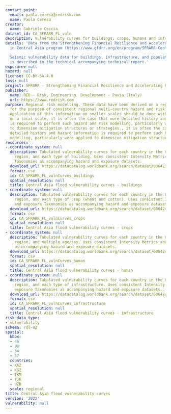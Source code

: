 ```yaml
---
contact_point:
  email: paola.ceresa@redrisk.com
  name: Paola Ceresa
creator:
  name: Gabriele Coccia
dataset_id: CA_SFRARR_FL_vuln
description: Vulnerability curves for buildings, crops, humans and infrastructure
details: 'Data from the Strengthening Financial Resilience and Accelerating Risk Reduction
  in Central Asia program (https://www.gfdrr.org/en/program/SFRARR-Central-Asia).

  Seismic vulnerability data for buildings, infrastructure, and population. The approach
  is described in the technical accompanying technical report.'
exposure: null
hazard: null
license: CC-BY-SA-4.0
loss: null
project: SFRARR - Strengthening Financial Resilience and Accelerating Risk Reduction in Central Asia
publisher:
  name: RED - Risk, Engineering  Development - Pavia (Italy)
  url: https://www.redrisk.com
purpose: Regional risk modelling. These data have been derived on a regional scale
  for the purpose of consistent regional multi-country hazard and risk assessment.
  Application of this information on smaller scales should be done with care. Importantly
  on a local scale, it is often the case that more detailed history and hazard information
  is required to perform such hazard and risk modelling, particularly were applied
  to dimension mitigation structures or strategies., it is often the case that more
  detailed history and hazard information is required to perform such hazard and risk
  modelling, particularly were applied to dimension mitigation structures or strategies
resources:
- coordinate_system: null
  description: Tabulated vulnerability curves for each country in the Central Asia
    region, and each type of building. Uses consistent Intensity Metrics and exposure
    Taxonomies as accompanying hazard and exposure datasets.
  download_url: https://datacatalog.worldbank.org/search/dataset/0064239
  format: csv
  id: CA_SFRARR_FL_vulnCurves_buildings
  spatial_resolution: null
  title: Central Asia flood vulnerability curves - buildings
- coordinate_system: null
  description: Tabulated vulnerability curves for each country in the Central Asia
    region, and each type of crop (wheat and cotton). Uses consistent Intensity Metrics
    and exposure Taxonomies as accompanying hazard and exposure datasets.
  download_url: https://datacatalog.worldbank.org/search/dataset/0064241
  format: csv
  id: CA_SFRARR_FL_vulnCurves_crops
  spatial_resolution: null
  title: Central Asia flood vulnerability curves - crops
- coordinate_system: null
  description: Tabulated vulnerability curves for each country in the Central Asia
    region, and multiple age/sex. Uses consistent Intensity Metrics and exposure Taxonomies
    as accompanying hazard and exposure datasets.
  download_url: https://datacatalog.worldbank.org/search/dataset/0064240
  format: csv
  id: CA_SFRARR_FL_vulnCurves_human
  spatial_resolution: null
  title: Central Asia flood vulnerability curves - human
- coordinate_system: null
  description: Tabulated vulnerability curves for each country in the Central Asia
    region, and each type of infrastructure. Uses consistent Intensity Metrics and
    exposure Taxonomies as accompanying hazard and exposure datasets.
  download_url: https://datacatalog.worldbank.org/search/dataset/0064242
  format: csv
  id: CA_SFRARR_FL_vulnCurves_infrastructure
  spatial_resolution: null
  title: Central Asia flood vulnerability curves - infrastructure
risk_data_type:
- vulnerability
schema: rdl-02
spatial:
  bbox:
  - 46
  - 88
  - 34
  - 57
  countries:
  - KAZ
  - KGZ
  - TKM
  - TJK
  - UZB
  scale: regional
title: Central Asia flood vulnerability curves
version: '2022'
vulnerability: null
---
```

